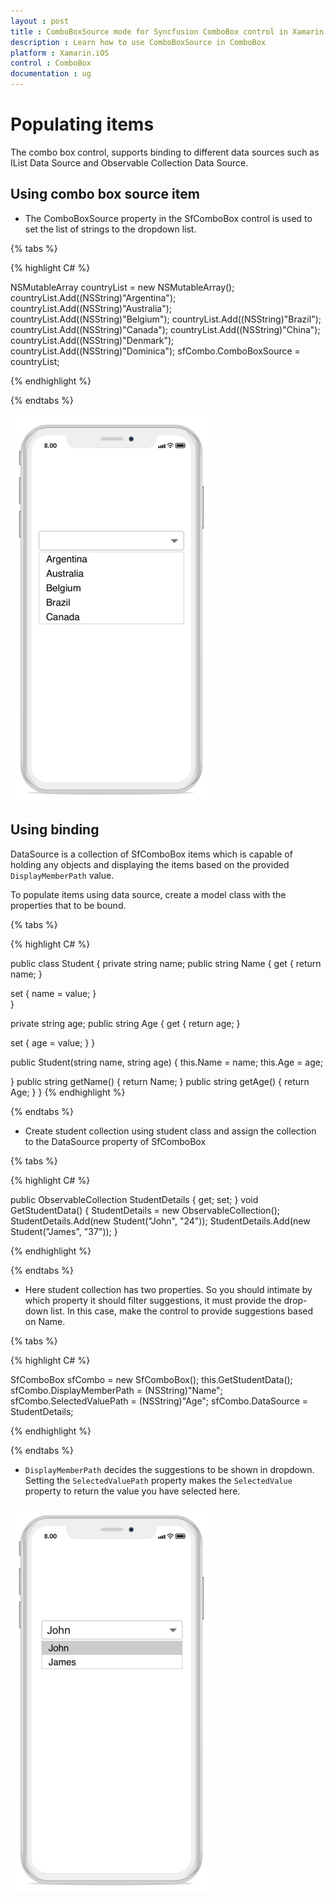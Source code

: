 ```yaml
---
layout : post
title : ComboBoxSource mode for Syncfusion ComboBox control in Xamarin.iOS
description : Learn how to use ComboBoxSource in ComboBox
platform : Xamarin.iOS 
control : ComboBox
documentation : ug
---
```


# Populating items

The combo box control, supports binding to different data sources such as IList Data Source and Observable Collection Data Source. 

## Using combo box source item 

* The ComboBoxSource property in the SfComboBox control is used to set the list of strings to the dropdown list.

{% tabs %}

{% highlight C# %}

NSMutableArray countryList = new NSMutableArray();          
countryList.Add((NSString)"Argentina"); 
countryList.Add((NSString)"Australia"); 
countryList.Add((NSString)"Belgium"); 
countryList.Add((NSString)"Brazil"); 
countryList.Add((NSString)"Canada"); 
countryList.Add((NSString)"China"); 
countryList.Add((NSString)"Denmark"); 
countryList.Add((NSString)"Dominica"); 
sfCombo.ComboBoxSource = countryList; 

{% endhighlight %}

{% endtabs %}

![](images/ComboBoxsource.png)

## Using binding

DataSource is a collection of SfComboBox items which is capable of holding any objects and displaying the items based on the provided `DisplayMemberPath` value. 

To populate items using data source, create a model class with the properties that to be bound. 

{% tabs %}

{% highlight C# %}

public class Student 
{ 
private string name; 
public string Name 
{ 
    get 
    { 
        return name; 
    } 

set 
    { 
        name = value; 
    }          
} 

private string age; 
public string Age 
{ 
    get 
    { 
        return age; 
    } 

set 
    { 
        age = value; 
    } 
} 

public Student(string name, string age) 
{ 
    this.Name = name; 
    this.Age = age; 

} 
public string getName() 
{ 
    return Name; 
} 
public string getAge() 
{ 
    return Age; 
} 
} 
{% endhighlight %}

{% endtabs %}

* Create student collection using student class and assign the collection to the DataSource property of SfComboBox

{% tabs %}

{% highlight C# %}

public ObservableCollection<Student> StudentDetails 
{ 
    get; 
    set; 
} 
void GetStudentData() 
{ 
    StudentDetails = new ObservableCollection<Student>(); 
    StudentDetails.Add(new Student("John", "24")); 
    StudentDetails.Add(new Student("James", "37")); 
} 

		
{% endhighlight %}

{% endtabs %}

* Here student collection has two properties. So you should intimate by which property it should filter suggestions, it must provide the drop-down list. In this case, make the control to provide suggestions based on Name.

{% tabs %}

{% highlight C# %}

SfComboBox sfCombo = new SfComboBox(); 
this.GetStudentData(); 
sfCombo.DisplayMemberPath = (NSString)"Name"; 
sfCombo.SelectedValuePath = (NSString)"Age"; 
sfCombo.DataSource = StudentDetails; 

{% endhighlight %}

{% endtabs %}

* `DisplayMemberPath` decides the suggestions to be shown in dropdown. Setting the `SelectedValuePath` property makes the `SelectedValue` property to return the value you have selected here. 

![](images/datasource.png)
